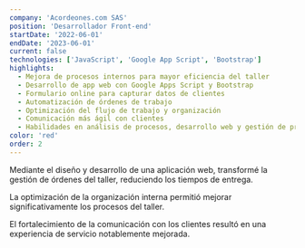 ```yaml
---
company: 'Acordeones.com SAS'
position: 'Desarrollador Front-end'
startDate: '2022-06-01'
endDate: '2023-06-01'
current: false
technologies: ['JavaScript', 'Google App Script', 'Bootstrap']
highlights:
  - Mejora de procesos internos para mayor eficiencia del taller
  - Desarrollo de app web con Google Apps Script y Bootstrap
  - Formulario online para capturar datos de clientes
  - Automatización de órdenes de trabajo
  - Optimización del flujo de trabajo y organización
  - Comunicación más ágil con clientes
  - Habilidades en análisis de procesos, desarrollo web y gestión de proyectos
color: 'red'
order: 2
---
```


Mediante el diseño y desarrollo de una aplicación web, transformé la gestión de órdenes del taller, reduciendo los tiempos de entrega.

La optimización de la organización interna permitió mejorar significativamente los procesos del taller.

El fortalecimiento de la comunicación con los clientes resultó en una experiencia de servicio notablemente mejorada.
